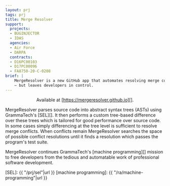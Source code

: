 ```yaml
---
layout: prj
tags: prj
title: Merge Resolver
support:
  projects:
  - BUGINJECTOR
  - IDAS
  agencies:
  - Air Force
  - DARPA
  contracts:
  - D16PC00103
  - D17PC00096
  - FA8750-20-C-0208
brief: |
    MergeResolver is a new GitHub app that automates resolving merge conflicts
    — but leaves developers in control.
---
```


<center>

Available at [https://mergeresolver.github.io][].

</center>

MergeResolver parses source code into abstract syntax trees (ASTs)
using GrammaTech's [SEL][].  It then performs a custom tree-based
difference over these trees which is tailored for good performance
over source code.  In some cases simply differencing at the tree level
is sufficient to resolve merge conflicts.  When conflicts remain
MergeResolver searches the space of possible conflict resolutions
until it finds a resolution which passes the program's test suite.

MergeResolver continues GrammaTech's [machine programming][] mission
to free developers from the tedious and automatable work of
professional software development.

[https://mergeresolver.github.io]: https://mergeresolver.github.io
[SEL]: {{ "/prj/sel"|url }}
[machine programming]: {{ "/ra/machine-programming"|url }}
